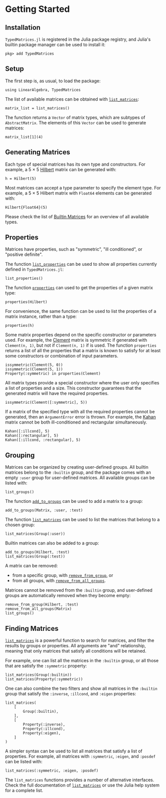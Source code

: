 # Getting Started

## Installation

`TypedMatrices.jl` is registered in the Julia package registry, and Julia's builtin package manager can be used to install it:

```julia-repl
pkg> add TypedMatrices
```

## Setup

The first step is, as usual, to load the package:

```@repl getting-started
using LinearAlgebra, TypedMatrices
```

The list of available matrices can be obtained with [`list_matrices`](@ref):

```@repl getting-started
matrix_list = list_matrices()
```

The function returns a `Vector` of matrix types, which are subtypes of `AbstractMatrix`. The elements of this `Vector` can be used to generate matrices:

```@repl getting-started
matrix_list[1](4)
```

## Generating Matrices

Each type of special matrices has its own type and constructors. For example, a 5 × 5 [Hilbert](@ref) matrix can be generated with:

```@repl getting-started
h = Hilbert(5)
```

Most matrices can accept a type parameter to specify the element type. For example, a 5 × 5 Hilbert matrix with `Float64` elements can be generated with:

```@repl getting-started
Hilbert{Float64}(5)
```

Please check the list of [Builtin Matrices](@ref) for an overview of all available types.

## Properties

Matrices have properties, such as "symmetric", "ill conditioned", or "positive definite".

The function [`list_properties`](@ref) can be used to show all properties currently defined in `TypedMatrices.jl`:

```@repl getting-started
list_properties()
```

The function [`properties`](@ref) can used to get the properties of a given matrix type:

```@repl getting-started
properties(Hilbert)
```

For convenience, the same function can be used to list the properties of a matrix instance, rather than a type:

```@repl getting-started
properties(h)
```

Some matrix properties depend on the specific constructor or parameters used. For example, the [Clement](@ref) matrix is symmetric if generated with `Clement(n, 1)`, but not if `Clement(n, 1)` if is used. The function `properties` returns a list of all the properties that a matrix is known to satisfy for at least some constructors or combination of input parameters.

```@repl getting-started
issymmetric(Clement(5, 0))
issymmetric(Clement(5, 1))
Property(:symmetric) in properties(Clement)
```

All matrix types provide a special constructor where the user only specifies a list of properties and a size. This constructor guarantees that the generated matrix will have the required properties.

```@repl getting-started
issymmetric(Clement([:symmetric], 5))
```

If a matrix of the specified type with all the required properties cannot be generated, then an `ArgumentError` error is thrown. For example, the [Kahan](@ref) matrix cannot be both ill-conditioned and rectangular simultaneously.

```@repl getting-started
Kahan([:illcond], 5)
Kahan([:rectangular], 5)
Kahan([:illcond, :rectangular], 5)
```

## Grouping

Matrices can be organized by creating user-defined groups. All builtin matrices belong to the `:builtin` group, and the package comes with an empty `:user` group for user-defined matrices. All available groups can be listed with:

```@repl getting-started
list_groups()
```

The function [`add_to_groups`](@ref) can be used to add a matrix to a group:

```@repl getting-started
add_to_groups(Matrix, :user, :test)
```

The function [`list_matrices`](@ref) can be used to list the matrices that belong to a chosen group:

```@repl getting-started
list_matrices(Group(:user))
```

Builtin matrices can also be added to a group:

```@repl getting-started
add_to_groups(Hilbert, :test)
list_matrices(Group(:test))
```

A matrix can be removed:

- from a specific group, with [`remove_from_group`](@ref), or
- from all groups, with [`remove_from_all_groups`](@ref).

Matrices cannot be removed from the `:builtin` group, and user-defined groups are automatically removed when they become empty:

```@repl getting-started
remove_from_group(Hilbert, :test)
remove_from_all_groups(Matrix)
list_groups()
```

## Finding Matrices

[`list_matrices`](@ref) is a powerful function to search for matrices, and filter the results by groups or properties. All arguments are "and" relationship, meaning that only matrices that satisfy all conditions will be retained.

For example, one can list all the matrices in the `:builtin` group, or all those that are satisfy the `:symmetric` property:

```@repl getting-started
list_matrices(Group(:builtin))
list_matrices(Property(:symmetric))
```

One can also combine the two filters and show all matrices in the `:builtin` group that satisfy the `:inverse`, `:illcond`, and `:eigen` properties:

```@repl getting-started
list_matrices(
    [
        Group(:builtin),
    ],
    [
        Property(:inverse),
        Property(:illcond),
        Property(:eigen),
    ]
)
```

A simpler syntax can be used to list all matrices that satisfy a list of properties. For example, all matrices with `:symmetric`, `:eigen`, and `:posdef` can be listed with:

```@repl getting-started
list_matrices(:symmetric, :eigen, :posdef)
```

The `list_matrices` functions provides a number of alternative interfaces. Check the full documentation of [`list_matrices`](@ref) or use the Julia help system for a complete list.
